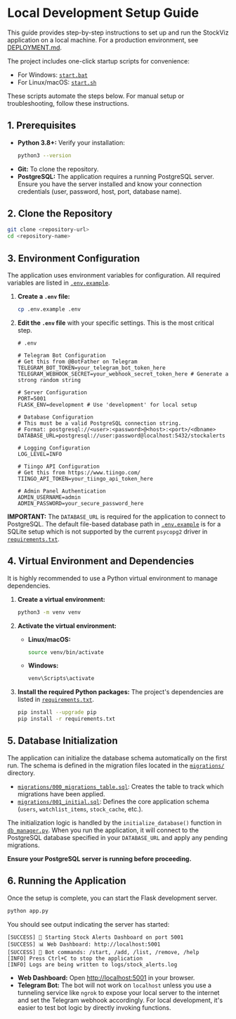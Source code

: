 # Local Development Setup Guide

This guide provides step-by-step instructions to set up and run the StockViz application on a local machine. For a production environment, see [DEPLOYMENT.md](./DEPLOYMENT.md).

The project includes one-click startup scripts for convenience:
*   For Windows: [`start.bat`](./start.bat)
*   For Linux/macOS: [`start.sh`](./start.sh)

These scripts automate the steps below. For manual setup or troubleshooting, follow these instructions.

## 1. Prerequisites

*   **Python 3.8+:** Verify your installation:
    ```sh
    python3 --version
    ```
*   **Git:** To clone the repository.
*   **PostgreSQL:** The application requires a running PostgreSQL server. Ensure you have the server installed and know your connection credentials (user, password, host, port, database name).

## 2. Clone the Repository

```sh
git clone <repository-url>
cd <repository-name>
```

## 3. Environment Configuration

The application uses environment variables for configuration. All required variables are listed in [`.env.example`](./.env.example).

1.  **Create a `.env` file:**
    ```sh
    cp .env.example .env
    ```

2.  **Edit the `.env` file** with your specific settings. This is the most critical step.

    ```dotenv
    # .env

    # Telegram Bot Configuration
    # Get this from @BotFather on Telegram
    TELEGRAM_BOT_TOKEN=your_telegram_bot_token_here
    TELEGRAM_WEBHOOK_SECRET=your_webhook_secret_token_here # Generate a strong random string

    # Server Configuration
    PORT=5001
    FLASK_ENV=development # Use 'development' for local setup

    # Database Configuration
    # This must be a valid PostgreSQL connection string.
    # Format: postgresql://<user>:<password>@<host>:<port>/<dbname>
    DATABASE_URL=postgresql://user:password@localhost:5432/stockalerts

    # Logging Configuration
    LOG_LEVEL=INFO

    # Tiingo API Configuration
    # Get this from https://www.tiingo.com/
    TIINGO_API_TOKEN=your_tiingo_api_token_here

    # Admin Panel Authentication
    ADMIN_USERNAME=admin
    ADMIN_PASSWORD=your_secure_password_here
    ```

**IMPORTANT:** The `DATABASE_URL` is required for the application to connect to PostgreSQL. The default file-based database path in [`.env.example`](./.env.example) is for a SQLite setup which is not supported by the current `psycopg2` driver in [`requirements.txt`](./requirements.txt).

## 4. Virtual Environment and Dependencies

It is highly recommended to use a Python virtual environment to manage dependencies.

1.  **Create a virtual environment:**
    ```sh
    python3 -m venv venv
    ```

2.  **Activate the virtual environment:**
    *   **Linux/macOS:**
        ```sh
        source venv/bin/activate
        ```
    *   **Windows:**
        ```cmd
        venv\Scripts\activate
        ```

3.  **Install the required Python packages:**
    The project's dependencies are listed in [`requirements.txt`](./requirements.txt).
    ```sh
    pip install --upgrade pip
    pip install -r requirements.txt
    ```

## 5. Database Initialization

The application can initialize the database schema automatically on the first run. The schema is defined in the migration files located in the [`migrations/`](./migrations/) directory.

*   [`migrations/000_migrations_table.sql`](./migrations/000_migrations_table.sql): Creates the table to track which migrations have been applied.
*   [`migrations/001_initial.sql`](./migrations/001_initial.sql): Defines the core application schema (`users`, `watchlist_items`, `stock_cache`, etc.).

The initialization logic is handled by the `initialize_database()` function in [`db_manager.py`](./db_manager.py). When you run the application, it will connect to the PostgreSQL database specified in your `DATABASE_URL` and apply any pending migrations.

**Ensure your PostgreSQL server is running before proceeding.**

## 6. Running the Application

Once the setup is complete, you can start the Flask development server.

```sh
python app.py
```

You should see output indicating the server has started:

```
[SUCCESS] 🚀 Starting Stock Alerts Dashboard on port 5001
[SUCCESS] 📊 Web Dashboard: http://localhost:5001
[SUCCESS] 📱 Bot commands: /start, /add, /list, /remove, /help
[INFO] Press Ctrl+C to stop the application
[INFO] Logs are being written to logs/stock_alerts.log
```

*   **Web Dashboard:** Open [http://localhost:5001](http://localhost:5001) in your browser.
*   **Telegram Bot:** The bot will not work on `localhost` unless you use a tunneling service like `ngrok` to expose your local server to the internet and set the Telegram webhook accordingly. For local development, it's easier to test bot logic by directly invoking functions.

